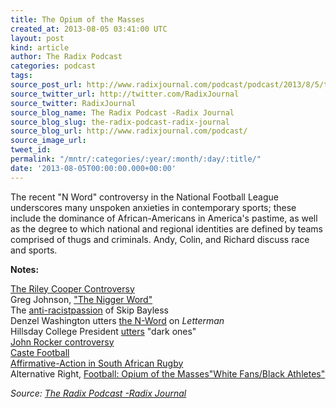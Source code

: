 ```yaml
---
title: The Opium of the Masses
created_at: 2013-08-05 03:41:00 UTC
layout: post
kind: article
author: The Radix Podcast
categories: podcast
tags: 
source_post_url: http://www.radixjournal.com/podcast/podcast/2013/8/5/the-opium-of-the-masses
source_twitter_url: http://twitter.com/RadixJournal
source_twitter: RadixJournal
source_blog_name: The Radix Podcast -Radix Journal
source_blog_slug: the-radix-podcast-radix-journal
source_blog_url: http://www.radixjournal.com/podcast/
source_image_url: 
tweet_id: 
permalink: "/mntr/:categories/:year/:month/:day/:title/"
date: '2013-08-05T00:00:00.000+00:00'
---
```

<p>The recent "N Word" controversy in the National Football League underscores many unspoken anxieties in contemporary sports; these include the dominance of African-Americans in America's pastime, as well as the degree to which national and regional identities are defined by teams comprised of thugs and criminals. Andy, Colin, and Richard discuss race and sports.</p>



<p><strong>Notes:</strong></p><p><a href="http://www.usatoday.com/story/sports/nfl/eagles/2013/07/31/after-racial-slur-eagles-wide-receiver-riley-cooper-apologizes-to-teammates-n-word/2606483/">The Riley Cooper Controversy</a><br><span>Greg Johnson, </span><a href="http://www.counter-currents.com/2013/07/the-nigger-word/">"The Nigger Word"</a><br><span>The </span><a href="http://espn.go.com/video/clip?id=9528310">anti-racist</a><a href="http://espn.go.com/video/clip?id=9531634">passion</a><span> of Skip Bayless</span><br><span>Denzel Washington utters </span><a href="https://www.youtube.com/watch?v=jj6x0aqO9D8">the N-Word</a><span> on </span><em>Letterman</em><br><span>Hillsday College President </span><a href="http://www.huffingtonpost.com/2013/08/01/larry-arnn-dark-ones-hillsdale_n_3691839.html">utters</a><span> "dark ones"</span><br><a href="http://en.wikipedia.org/wiki/John_Rocker#Controversial_statements">John Rocker controversy</a><br><a href="http://www.castefootball.us/archives/the-2013-nfl-draft-ryan-swope-conner-vernon-latest-casualties-of-war-against-whites/">Caste Football</a><br><a href="http://www.economist.com/node/10024554">Affirmative-Action in South African Rugby</a><br><span>Alternative Right, </span><a href="http://altright-archive.net/main/blogs/zeitgeist/football/">Football: Opium of the Masses</a><a href="http://altright-archive.net/main/blogs/zeitgeist/white-fansblack-athletes/">"White Fans/Black Athletes"</a></p><div class="">
    <i>Source: <a href="http://www.radixjournal.com/podcast/">The Radix Podcast -Radix Journal</a></i>
</div>
